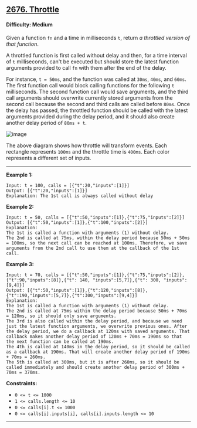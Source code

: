 ## [2676. Throttle](https://leetcode.com/problems/throttle)

#### Difficulty: Medium

Given a function ```fn``` and a time in milliseconds ```t```, return _a throttled version of that function_.

A throttled function is first called without delay and then, for a time interval of ```t``` milliseconds, can't be executed but should store the latest function arguments provided to call ```fn``` with them after the end of the delay.

For instance, ```t = 50ms```, and the function was called at ```30ms```, ```40ms```, and ```60ms```. The first function call would block calling functions for the following ```t``` milliseconds. The second function call would save arguments, and the third call arguments should overwrite currently stored arguments from the second call because the second and third calls are called before ```80ms```. Once the delay has passed, the throttled function should be called with the latest arguments provided during the delay period, and it should also create another delay period of ```80ms + t```.

![image](https://assets.leetcode.com/uploads/2023/04/08/screen-shot-2023-04-08-at-120313-pm.png)

The above diagram shows how throttle will transform events. Each rectangle represents ```100ms``` and the throttle time is ```400ms```. Each color represents a different set of inputs.

---

__Example 1:__
```
Input: t = 100, calls = [{"t":20,"inputs":[1]}]
Output: [{"t":20,"inputs":[1]}]
Explanation: The 1st call is always called without delay
```

__Example 2:__
```
Input: t = 50, calls = [{"t":50,"inputs":[1]},{"t":75,"inputs":[2]}]
Output: [{"t":50,"inputs":[1]},{"t":100,"inputs":[2]}]
Explanation: 
The 1st is called a function with arguments (1) without delay.
The 2nd is called at 75ms, within the delay period because 50ms + 50ms = 100ms, so the next call can be reached at 100ms. Therefore, we save arguments from the 2nd call to use them at the callback of the 1st call.
```

__Example 3:__
```
Input: t = 70, calls = [{"t":50,"inputs":[1]},{"t":75,"inputs":[2]},{"t":90,"inputs":[8]},{"t": 140, "inputs":[5,7]},{"t": 300, "inputs": [9,4]}]
Output: [{"t":50,"inputs":[1]},{"t":120,"inputs":[8]},{"t":190,"inputs":[5,7]},{"t":300,"inputs":[9,4]}]
Explanation: 
The 1st is called a function with arguments (1) without delay.
The 2nd is called at 75ms within the delay period because 50ms + 70ms = 120ms, so it should only save arguments. 
The 3rd is also called within the delay period, and because we need just the latest function arguments, we overwrite previous ones. After the delay period, we do a callback at 120ms with saved arguments. That callback makes another delay period of 120ms + 70ms = 190ms so that the next function can be called at 190ms.
The 4th is called at 140ms in the delay period, so it should be called as a callback at 190ms. That will create another delay period of 190ms + 70ms = 260ms.
The 5th is called at 300ms, but it is after 260ms, so it should be called immediately and should create another delay period of 300ms + 70ms = 370ms.
```

__Constraints:__

- ```0 <= t <= 1000```
- ```1 <= calls.length <= 10```
- ```0 <= calls[i].t <= 1000```
- ```0 <= calls[i].inputs[i], calls[i].inputs.length <= 10```

---



